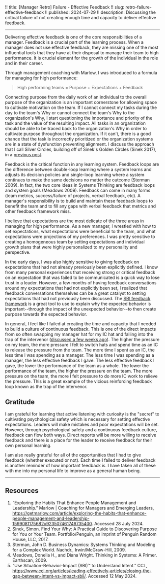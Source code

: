 !! title: [Manager Retro] Failure - Effective Feedback
!! slug: retro-failure-effective-feedback
!! published: 2024-07-29
!! description: Discussing the critical failure of not creating enough time and capacity to deliver effective feedback. 

---

Delivering effective feedback is one of the core responsibilities of a manager. Feedback is a
crucial part of the learning process. When a manager does not use effective feedback, they are
missing one of the most influential tools that they have at their disposal to manage their team to
high performance. It is crucial element for the growth of the individual in the role and in their
career.

Through management coaching with Marlow, I was introduced to a formula for managing for high
performance: 

> High performing teams = Purpose + Expectations + Feedback

Connecting purpose from the daily work of an individual to the overall purpose of the organization
is an important cornerstone for allowing space to cultivate motivation on the team. If I cannot
connect my tasks during the day to the team's Why or cannot connect the team's Why to the
organization's Why, I start questioning the importance and priority of the task and the value of the
resulting impact. All tasks in an organization should be able to be traced back to the
organization's Why in order to cultivate purpose throughout the organization. If it can't, there is
a good chance that the task is incorrectly prioritized or the organization systems are in a state of
dysfunction preventing alignment. I discuss the approach that I call Silver Circles, building off of
Sinek's Golden Circles (Sinek 2017), in a [previous post](./post/what-how-org-leadership). 

Feedback is the critical function in any learning system. Feedback loops are the difference between
double-loop learning where a system learns and adjusts its decision policies and single-loop
learning where a system continues to make the same decisions no matter the outcome (Sterman 2009).
In fact, the two core ideas in Systems Thinking are feedback loops and system goals (Meadows 2009).
Feedback can come in many forms (team metrics, success/failure of projects, verbal feedback, etc). A
manager's responsibility is to build and maintain these feedback loops to benefit the team and to
fill any gaps with verbal feedback that metrics and other feedback framework miss.

I believe that expectations are the most delicate of the three areas in managing for high
performance. As a new manager, I wrestled with how to set expectations, what expectations were
beneficial to the team, and what expectations were projections of my preferences. I was pretty
sensitive to creating a homogeneous team by setting expectations and individual growth plans that
were highly personalized to my personality and perspective. 

In the early days, I was also highly sensitive to giving feedback on expectations that had not
already previously been explicitly defined. I know from many personal experiences that receiving
strong or critical feedback on an expectation that was failed to be communicated is a quick way to
lose trust in a leader. However, a few months of having feedback conversations around my
expectations that had not explicitly been set, I realized that feedback conversations themselves can
be a great catalyst to setting expectations that had not previously been discussed. The 
[SBI feedback framework](https://www.ccl.org/articles/leading-effectively-articles/closing-the-gap-between-intent-vs-impact-sbii/)
is a great tool to use to explain why the expected behavior is important--through the impact of the
unexpected behavior--to then create purpose towards the expected behavior.

In general, I feel like I failed at creating the time and capacity that I needed to build a culture
of continuous feedback. This is one of the direct impacts from so often swapping my manager hat for my
IC hat and falling into the trap of the intervenor 
([discussed a few weeks ago](./posts/retro-failure-trap-of-intervenor)). The higher the pressure on
my team, the more pressure I felt to switch hats and spend time as an IC to release the pressure
from the team. The more time I spent as an IC, the less time I was spending as a manager. The less
time I was spending as a manager, the less effective feedback I gave. The less effective feedback I
gave, the lower the performance of the team as a whole. The lower the performance of the team, the
higher the pressure on the team. The more pressure on the team, the more I felt pressure to do more
IC work to relieve the pressure. This is a great example of the vicious reinforcing feedback loop
known as the trap of the intervenor.


## Gratitude

I am grateful for learning that active listening with curiosity is the "secret" to cultivating
psychological safety which is necessary for setting effective expectations. Leaders will make
mistakes and poor expectations will be set. However, through psychological safety and a continuous
feedback culture, feedback can flow both ways. Direct reports will be more willing to receive
feedback and there is a place for the leader to receive feedback for their own personal learning.

I am also really grateful for all of the opportunities that I had to give feedback (whether executed
or not). Each time I failed to deliver feedback is another reminder of how important feedback is. I
have taken all of these with me into my personal life to improve as a general human being. 

---

## Resources

1. “Exploring the Habits That Enhance People Management and Leadership.” Marlow | Coaching for Managers and Emerging Leaders, https://getmarlow.com/article/exploring-the-habits-that-enhance-people-management-and-leadership-1599081175682x923507461749735400. Accessed 28 July 2024.
2. Sinek, Simon. Find Your Why: A Practical Guide to Discovering Purpose for You or Your Team. Portfolio/Penguin, an imprint of Penguin Random House, LLC, 2017.
3. Sterman, John D. Business Dynamics: Systems Thinking and Modeling for a Complex World. Nachdr., Irwin/McGraw-Hill, 2009.
4. Meadows, Donella H., and Diana Wright. Thinking in Systems: A Primer. Earthscan, 2009.
5. “Use Situation-Behavior-Impact (SBI)™ to Understand Intent.” CCL, https://www.ccl.org/articles/leading-effectively-articles/closing-the-gap-between-intent-vs-impact-sbii/. Accessed 12 May 2024.
